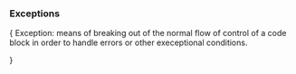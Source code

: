 ### Exceptions
{
	Exception:
		means of breaking out of the normal flow of control of a code block
		in order to handle errors or other execeptional conditions.

}
